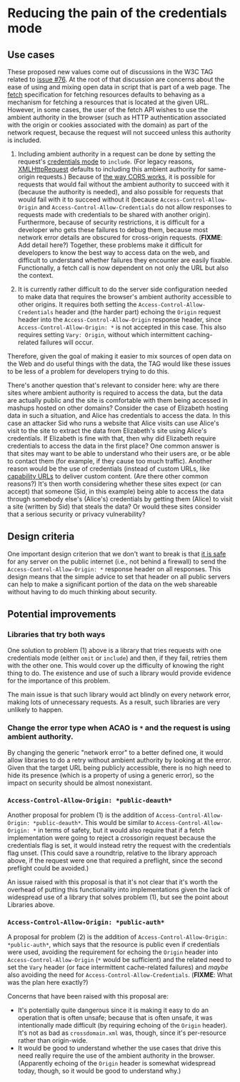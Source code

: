 # Reducing the pain of the credentials mode

## Use cases

These proposed new values come out of discussions in the W3C TAG related to [issue #76](https://github.com/w3ctag/design-reviews/issues/76).  At the root of that discussion are concerns about the ease of using and mixing open data in script that is part of a web page.  The [fetch](https://fetch.spec.whatwg.org/) specification for fetching resources defaults to behaving as a mechanism for fetching a resources that is located at the given URL.  However, in some cases, the user of the fetch API wishes to use the ambient authority in the browser (such as HTTP authentication associated with the origin or cookies associated with the domain) as part of the network request, because the request will not succeed unless this authority is included.

1. Including ambient authority in a request can be done by setting the request's [credentials mode](https://fetch.spec.whatwg.org/#concept-request-credentials-mode) to `include`.  (For legacy reasons, [XMLHttpRequest](https://xhr.spec.whatwg.org/) defaults to including this ambient authority for same-origin requests.) Because of [the way CORS works](https://fetch.spec.whatwg.org/#cors-protocol-and-credentials), it is possible for requests that would fail without the ambient authority to succeed with it (because the authority is needed), and also possible for requests that would fail with it to succeed without it (because `Access-Control-Allow-Origin` and `Access-Control-Allow-Credentials` do not allow responses to requests made with credentials to be shared with another origin).  Furthermore, because of security restrictions, it is difficult for a developer who gets these failures to debug them, because most network error details are obscured for cross-origin requests.  (**FIXME**: Add detail here?)  Together, these problems make it difficult for developers to know the best way to access data on the web, and difficult to understand whether failures they encounter are easily fixable. Functionally, a fetch call is now dependent on not only the URL but also the context.

2. It is currently rather difficult to do the server side configuration needed to make data that requires the browser's ambient authority accessible to other origins.  It requires both setting the `Access-Control-Allow-Credentials` header and (the harder part) echoing the `Origin` request header into the `Access-Control-Allow-Origin` response header, since `Access-Control-Allow-Origin: *` is not accepted in this case.  This also requires setting `Vary: Origin`, without which intermittent caching-related failures will occur.

Therefore, given the goal of making it easier to mix sources of open data on the Web and do useful things with the data, the TAG would like these issues to be less of a problem for developers trying to do this.

There's another question that's relevant to consider here:  why are there sites where ambient authority is required to access the data, but the data are actually public and the site is comfortable with them being accessed in mashups hosted on other domains?  Consider the case of Elizabeth hosting data in such a situation, and Alice has credentials to access the data.  In this case an attacker Sid who runs a website that Alice visits can use Alice's visit to the site to extract the data from Elizabeth's site using Alice's credentials.  If Elizabeth is fine with that, then why did Elizabeth require credentials to access the data in the first place?  One common answer is that sites may want to be able to understand who their users are, or be able to contact them (for example, if they cause too much traffic). Another reason would be the use of credentials (instead of custom URLs, like [capability URLs](https://w3ctag.github.io/capability-urls/) to deliver custom content. (Are there other common reasons?)  It's then worth considering whether these sites expect (or can accept) that someone (Sid, in this example) being able to access the data through somebody else's (Alice's) credentials by getting them (Alice) to visit a site (written by Sid) that steals the data?  Or would these sites consider that a serious security or privacy vulnerability?

## Design criteria

One important design criterion that we don't want to break is that [it is safe](https://annevankesteren.nl/2012/12/cors-101) for any server on the public internet (i.e., not behind a firewall) to send the `Access-Control-Allow-Origin: *` response header on all responses.  This design means that the simple advice to set that header on all public servers can help to make a significant portion of the data on the web shareable without having to do much thinking about security.

## Potential improvements

### Libraries that try both ways

One solution to problem (1) above is a library that tries requests with one credentials mode (either `omit` or `include`) and then, if they fail, retries them with the other one.  This would cover up the difficulty of knowing the right thing to do.  The existence and use of such a library would provide evidence for the importance of this problem.

The main issue is that such library would act blindly on every network error, making lots of unnecessary requests. As a result, such libraries are very unlikely to happen.

### Change the error type when ACAO is `*` and the request is using ambient authority.

By changing the generic "network error" to a better defined one, it would allow libraries to do a retry without ambient authority by looking at the error. Given that the target URL being publicly accessible, there is no high need to hide its presence (which is a property of using a generic error), so the impact on security should be almost nonexistant. 

### `Access-Control-Allow-Origin: *public-deauth*`

Another proposal for problem (1)  is the addition of `Access-Control-Allow-Origin: *public-deauth*`.  This would be similar to `Access-Control-Allow-Origin: *` in terms of safety, but it would also require that if a fetch implementation were going to reject a crossorigin request because the credentials flag is set, it would instead retry the request with the credentials flag unset.  (This could save a roundtrip, relative to the library approach above, if the request were one that required a preflight, since the second preflight could be avoided.)

An issue raised with this proposal is that it's not clear that it's worth the overhead of putting this functionality into implementations given the lack of widespread use of a library that solves problem (1), but see the point about Libraries above.

### `Access-Control-Allow-Origin: *public-auth*`

A proposal for problem (2) is the addition of `Access-Control-Allow-Origin: *public-auth*`, which says that the resource is public even if credentials were used, avoiding the requirement for echoing the `Origin` header into `Access-Control-Allow-Origin` (`*` would be sufficient) and the related need to set the `Vary` header (or face intermittent cache-related failures) and *maybe* also avoiding the need for `Access-Control-Allow-Credentials`.  (**FIXME**: What was the plan here exactly?)

Concerns that have been raised with this proposal are:
* It's potentially quite dangerous since it is making it easy to do an operation that is often unsafe; because that is often unsafe, it was intentionally made difficult (by requiring echoing of the `Origin` header).  It's not as bad as `crossdomain.xml` was, though, since it's per-resource rather than origin-wide.
* It would be good to understand whether the use cases that drive this need really require the use of the ambient authority in the browser.  (Apparently echoing of the `Origin` header is somewhat widespread today, though, so it would be good to understand why.)
